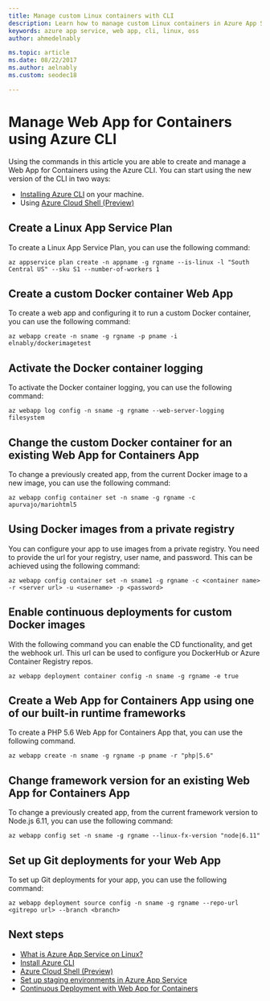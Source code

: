```yaml
---
title: Manage custom Linux containers with CLI
description: Learn how to manage custom Linux containers in Azure App Service from the command line. Automate app provisioning or maintenance.
keywords: azure app service, web app, cli, linux, oss
author: ahmedelnably

ms.topic: article
ms.date: 08/22/2017
ms.author: aelnably
ms.custom: seodec18

---
```

# Manage Web App for Containers using Azure CLI

Using the commands in this article you are able to create and manage a Web App for Containers using the Azure CLI.
You can start using the new version of the CLI in two ways:

* [Installing Azure CLI](https://docs.microsoft.com/cli/azure/install-azure-cli) on your machine.
* Using [Azure Cloud Shell (Preview)](../../cloud-shell/overview.md)

## Create a Linux App Service Plan

To create a Linux App Service Plan, you can use the following command:

```azurecli-interactive
az appservice plan create -n appname -g rgname --is-linux -l "South Central US" --sku S1 --number-of-workers 1
```

## Create a custom Docker container Web App

To create a web app and configuring it to run a custom Docker container, you can use the following command:

```azurecli-interactive
az webapp create -n sname -g rgname -p pname -i elnably/dockerimagetest
```

## Activate the Docker container logging

To activate the Docker container logging, you can use the following command:

```azurecli-interactive
az webapp log config -n sname -g rgname --web-server-logging filesystem
```

## Change the custom Docker container for an existing Web App for Containers App

To change a previously created app, from the current Docker image to a new image, you can use the following command:

```azurecli-interactive
az webapp config container set -n sname -g rgname -c apurvajo/mariohtml5
```

## Using Docker images from a private registry

You can configure your app to use images from a private registry. You need to provide the url for your registry, user name, and password. This can be achieved using the following command:

```azurecli-interactive
az webapp config container set -n sname1 -g rgname -c <container name> -r <server url> -u <username> -p <password>
```

## Enable continuous deployments for custom Docker images

With the following command you can enable the CD functionality, and get the webhook url. This url can be used to configure you DockerHub or Azure Container Registry repos.

```azurecli-interactive
az webapp deployment container config -n sname -g rgname -e true
```

## Create a Web App for Containers App using one of our built-in runtime frameworks

To create a PHP 5.6 Web App for Containers App that, you can use the following command.

```azurecli-interactive
az webapp create -n sname -g rgname -p pname -r "php|5.6"
```

## Change framework version for an existing Web App for Containers App

To change a previously created app, from the current framework version to Node.js 6.11, you can use the following command:

```azurecli-interactive
az webapp config set -n sname -g rgname --linux-fx-version "node|6.11"
```

## Set up Git deployments for your Web App

To set up Git deployments for your app, you can use the following command:

```azurecli-interactive
az webapp deployment source config -n sname -g rgname --repo-url <gitrepo url> --branch <branch>
```

## Next steps

* [What is Azure App Service on Linux?](app-service-linux-intro.md)
* [Install Azure CLI](https://docs.microsoft.com/cli/azure/install-azure-cli)
* [Azure Cloud Shell (Preview)](../../cloud-shell/overview.md)
* [Set up staging environments in Azure App Service](../../app-service/deploy-staging-slots.md?toc=%2fazure%2fapp-service%2fcontainers%2ftoc.json)
* [Continuous Deployment with Web App for Containers](app-service-linux-ci-cd.md)
